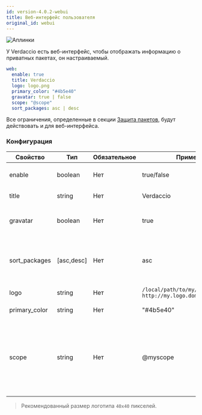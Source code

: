 ```yaml
---
id: version-4.0.2-webui
title: Веб-интерфейс пользователя
original_id: webui
---
```


![Аплинки](https://user-images.githubusercontent.com/558752/52916111-fa4ba980-32db-11e9-8a64-f4e06eb920b3.png)

У Verdaccio есть веб-интерфейс, чтобы отображать информацию о приватных пакетах, он настраиваемый.

```yaml
web:
  enable: true
  title: Verdaccio
  logo: logo.png
  primary_color: "#4b5e40"
  gravatar: true | false
  scope: "@scope"
  sort_packages: asc | desc
```

Все ограничения, определенные в секции [Защита пакетов](protect-your-dependencies.md), будут действовать и для веб-интерфейса.

### Конфигурация

| Свойство      | Тип        | Обязательное | Пример                                                        | Поддержка  | Описание                                                                                                                                     |
| ------------- | ---------- | ------------ | ------------------------------------------------------------- | ---------- | -------------------------------------------------------------------------------------------------------------------------------------------- |
| enable        | boolean    | Нет          | true/false                                                    | все        | включает/выключает веб-интерфейс                                                                                                             |
| title         | string     | Нет          | Verdaccio                                                     | все        | Описание в HTML head title                                                                                                                   |
| gravatar      | boolean    | Нет          | true                                                          | `>v4`   | Пользовательские gravatar'ы будут/не будут генерироваться                                                                                    |
| sort_packages | [asc,desc] | Нет          | asc                                                           | `>v4`   | По умолчанию, приватные пакеты сортируются в прямом алфавитном порядке                                                                       |
| logo          | string     | Нет          | `/local/path/to/my/logo.png` `http://my.logo.domain/logo.png` | все        | URI логотипа (в шапке)                                                                                                                       |
| primary_color | string     | Нет          | "#4b5e40"                                                     | `>4`    | Основной цвет UI (хедер и т.д.)                                                                                                              |
| scope         | string     | Нет          | @myscope                                                      | `>v3.x` | Если вы используете репозиторий для хранения пакетов определённого скоупа, укажите этот скоуп, чтобы он был показан в заголовке веб-страницы |

> Рекомендованный размер логотипа `40x40` пикселей.